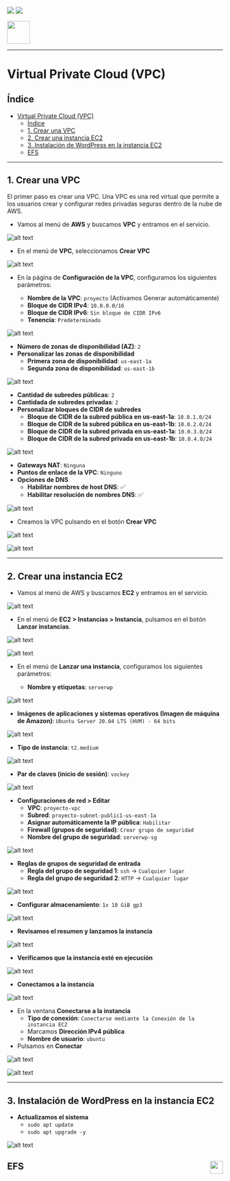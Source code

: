 ![](/.resGen/_bannerD.png#gh-dark-mode-only)
![](/.resGen/_bannerL.png#gh-light-mode-only)

<a href="/aws/readme.md"><img src="/.resGen/_back.svg" width="52.5"></a>

---

# Virtual Private Cloud (VPC)

## Índice

- [Virtual Private Cloud (VPC)](#virtual-private-cloud-vpc)
  - [Índice](#índice)
  - [1. Crear una VPC](#1-crear-una-vpc)
  - [2. Crear una instancia EC2](#2-crear-una-instancia-ec2)
  - [3. Instalación de WordPress en la instancia EC2](#3-instalación-de-wordpress-en-la-instancia-ec2)
  - [EFS ](#efs-)


---

## 1. Crear una VPC

El primer paso es crear una VPC. Una VPC es una red virtual que permite a los usuarios crear y configurar redes privadas seguras dentro de la nube de AWS.

- Vamos al menú de **AWS** y buscamos **VPC** y entramos en el servicio.

![alt text](image.png)

- En el menú de **VPC**, seleccionamos **Crear VPC**

![alt text](image-1.png)

- En la página de **Configuración de la VPC**, configuramos los siguientes parámetros:

  - **Nombre de la VPC**: `proyecto` (Activamos Generar automáticamente)
  - **Bloque de CIDR IPv4**: `10.0.0.0/16`
  - **Bloque de CIDR IPv6**: `Sin bloque de CIDR IPv6`
  - **Tenencia**: `Predeterminado`

![alt text](image-2.png)

  - **Número de zonas de disponibilidad (AZ)**: `2`
  -  **Personalizar las zonas de disponibilidad**
     -  **Primera zona de disponibilidad**: `us-east-1a`
     -  **Segunda zona de disponibilidad**: `us-east-1b`

![alt text](image-3.png)

  - **Cantidad de subredes públicas**: `2`
  - **Cantidada de subredes privadas**: `2`
  - **Personalizar bloques de CIDR de subredes**
    - **Bloque de CIDR de la subred pública en us-east-1a**: `10.0.1.0/24`
    -  **Bloque de CIDR de la subred pública en us-east-1b**: `10.0.2.0/24`
    -  **Bloque de CIDR de la subred privada en us-east-1a**: `10.0.3.0/24`
    -  **Bloque de CIDR de la subred privada en us-east-1b**: `10.0.4.0/24`

![alt text](image-4.png)

  - **Gateways NAT**: `Ninguna`
  - **Puntos de enlace de la VPC**: `Ninguno`
  - **Opciones de DNS**
    - **Habilitar nombres de host DNS**: ✅
    - **Habilitar resolución de nombres DNS**: ✅

![alt text](image-5.png)

  - Creamos la VPC pulsando en el botón **Crear VPC**

![alt text](image-6.png)

 
![alt text](image-7.png)

---

## 2. Crear una instancia EC2


- Vamos al menú de AWS y buscamos **EC2** y entramos en el servicio.

![alt text](image-8.png)

- En el menú de **EC2 > Instancias > Instancia**, pulsamos en el botón **Lanzar instancias**.

![alt text](image-9.png)

![alt text](image-10.png)

- En el menú de **Lanzar una instancia**, configuramos los siguientes parámetros:

  - **Nombre y etiquetas**: `serverwp`

![alt text](image-11.png)

  - **Imágenes de aplicaciones y sistemas operativos (Imagen de máquina de Amazon)**: `Ubuntu Server 20.04 LTS (HVM) - 64 bits`

![alt text](image-12.png)

  - **Tipo de instancia**: `t2.medium`

![alt text](image-13.png)

  - **Par de claves (inicio de sesión)**: `vockey`

![alt text](image-14.png)

  - **Configuraciones de red > Editar**
    - **VPC**: `proyecto-vpc`
    - **Subred**: `proyecto-subnet-public1-us-east-1a`
    - **Asignar automáticamente la IP pública**: `Habilitar`
    - **Firewall (grupos de seguridad)**: `Crear grupo de seguridad`
    - **Nombre del grupo de seguridad**: `serverwp-sg`

![alt text](image-15.png)

  - **Reglas de grupos de seguridad de entrada**
    - **Regla del grupo de seguridad 1**: `ssh` → `Cualquier lugar`
    - **Regla del grupo de seguridad 2**: `HTTP` → `Cualquier lugar`

![alt text](image-16.png)

  - **Configurar almacenamiento**: `1x 10 GiB gp3`

![alt text](image-17.png)

- **Revisamos el resumen y lanzamos la instancia**

![alt text](image-18.png)

- **Verificamos que la instancia esté en ejecución**

![alt text](image-19.png)

- **Conectamos a la instancia**

![alt text](image-20.png)

  - En la ventana **Conectarse a la instancia**
    - **Tipo de conexión**: `Conectarse mediante la Conexión de la instancia EC2`
    - Marcamos **Dirección IPv4 pública**
    - **Nombre de usuario**: `ubuntu`
  - Pulsamos en **Conectar**

![alt text](image-21.png)

![alt text](image-22.png)

---

## 3. Instalación de WordPress en la instancia EC2

- **Actualizamos el sistema**
  - `sudo apt update`
  - `sudo apt upgrade -y`

![alt text](image-23.png)


## EFS <a href="../2.efs/readme.md"><img src="/.resGen/_arrow.svg" width="30" align="right"></a>